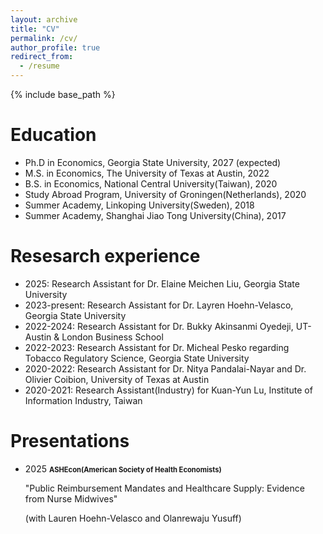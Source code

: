```yaml
---
layout: archive
title: "CV"
permalink: /cv/
author_profile: true
redirect_from:
  - /resume
---
```


{% include base_path %}

Education
======
* Ph.D in Economics, Georgia State University, 2027 (expected)
* M.S. in Economics, The University of Texas at Austin, 2022
* B.S. in Economics, National Central University(Taiwan), 2020
* Study Abroad Program, University of Groningen(Netherlands), 2020
* Summer Academy, Linkoping University(Sweden), 2018
* Summer Academy, Shanghai Jiao Tong University(China), 2017

Resesarch experience
======
* 2025: Research Assistant for Dr. Elaine Meichen Liu, Georgia State University
* 2023-present: Research Assistant for Dr. Layren Hoehn-Velasco, Georgia State University
* 2022-2024: Research Assistant for Dr. Bukky Akinsanmi Oyedeji, UT-Austin & London Business School
* 2022-2023: Research Assistant for Dr. Micheal Pesko regarding Tobacco Regulatory Science, Georgia State University
* 2020-2022: Research Assistant for Dr. Nitya Pandalai-Nayar and Dr. Olivier Coibion, University of Texas at Austin
* 2020-2021: Research Assistant(Industry) for Kuan-Yun Lu, Institute of Information Industry, Taiwan
  
Presentations
======
* 2025
  <span style="font-size: 0.8em;">
  **ASHEcon(American Society of Health Economists)**

  "Public Reimbursement Mandates and Healthcare Supply: Evidence from Nurse Midwives"

  (with Lauren Hoehn-Velasco and Olanrewaju Yusuff)
  </span>

